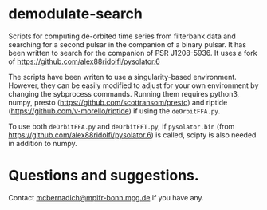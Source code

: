 # demodulate-search
Scripts for computing de-orbited time series from filterbank data and searching for a second pulsar in the companion of a binary pulsar. It has been written to search for the companion of PSR J1208-5936. It uses a fork of https://github.com/alex88ridolfi/pysolator.6

The scripts have been writen to use a singularity-based environment. However, they can be easily modified to adjust for your own environment by changing the sybprocess commands. Running them requires python3, numpy, presto (https://github.com/scottransom/presto) and riptide (https://github.com/v-morello/riptide) if using the ```deOrbitFFA.py```.

To use both ```deOrbitFFA.py``` and ```deOrbitFFT.py```, if ```pysolator.bin``` (from https://github.com/alex88ridolfi/pysolator.6) is called, scipty is also needed in addition to numpy. 

# Questions and suggestions.

Contact mcbernadich@mpifr-bonn.mpg.de if you have any.
